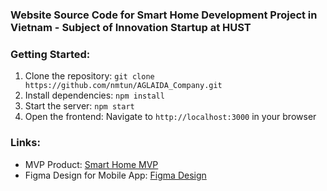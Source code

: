 ### Website Source Code for Smart Home Development Project in Vietnam - Subject of Innovation Startup at HUST

### Getting Started:
1. Clone the repository: `git clone https://github.com/nmtun/AGLAIDA_Company.git`
2. Install dependencies: `npm install`
3. Start the server: `npm start`
4. Open the frontend: Navigate to `http://localhost:3000` in your browser

### Links:
- MVP Product: [Smart Home MVP](https://vision-os-shu.vercel.app/)
- Figma Design for Mobile App: [Figma Design](https://www.figma.com/design/x0iAgEPqCkR0cVO0d1z3gF/Untitled?node-id=0-1)



